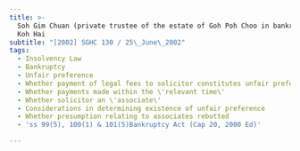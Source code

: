 ```yaml
---
title: >-
  Soh Gim Chuan (private trustee of the estate of Goh Poh Choo in bankruptcy) v
  Koh Hai
subtitle: "[2002] SGHC 130 / 25\_June\_2002"
tags:
  - Insolvency Law
  - Bankruptcy
  - Unfair preference
  - Whether payment of legal fees to solicitor constitutes unfair preference
  - Whether payments made within the \'relevant time\'
  - Whether solicitor an \'associate\'
  - Considerations in determining existence of unfair preference
  - Whether presumption relating to associates rebutted
  - 'ss 99(5), 100(1) & 101(5)Bankruptcy Act (Cap 20, 2000 Ed)'

---
```


